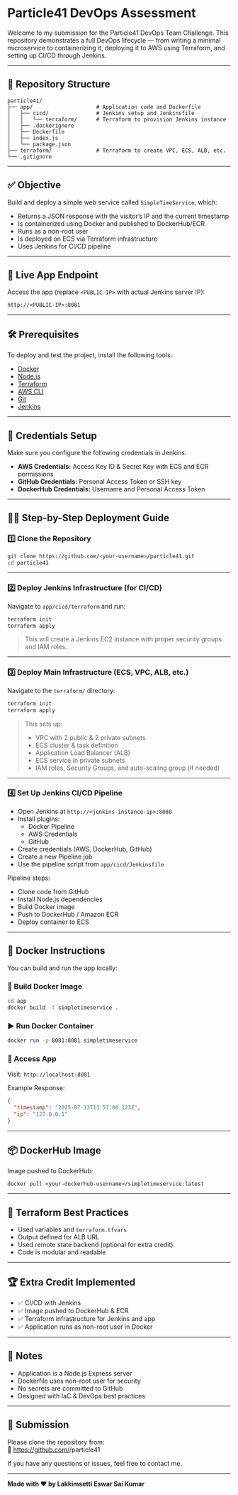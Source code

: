 
# Particle41 DevOps Assessment

Welcome to my submission for the Particle41 DevOps Team Challenge. This repository demonstrates a full DevOps lifecycle — from writing a minimal microservice to containerizing it, deploying it to AWS using Terraform, and setting up CI/CD through Jenkins.

---

## 📁 Repository Structure

```
particle41/
├── app/                    # Application code and Dockerfile
│   ├── cicd/               # Jenkins setup and Jenkinsfile
│   │   └── terraform/      # Terraform to provision Jenkins instance
│   ├── .dockerignore
│   ├── Dockerfile
│   ├── index.js
│   └── package.json
├── terraform/              # Terraform to create VPC, ECS, ALB, etc.
└── .gitignore
```

---

## ✅ Objective

Build and deploy a simple web service called `SimpleTimeService`, which:

- Returns a JSON response with the visitor’s IP and the current timestamp
- Is containerized using Docker and published to DockerHub/ECR
- Runs as a non-root user
- Is deployed on ECS via Terraform infrastructure
- Uses Jenkins for CI/CD pipeline

---

## 🚀 Live App Endpoint

Access the app (replace `<PUBLIC-IP>` with actual Jenkins server IP):

```
http://<PUBLIC-IP>:8081
```

---

## 🛠️ Prerequisites

To deploy and test the project, install the following tools:

- [Docker](https://docs.docker.com/get-docker/)
- [Node.js](https://nodejs.org/)
- [Terraform](https://developer.hashicorp.com/terraform/install)
- [AWS CLI](https://docs.aws.amazon.com/cli/latest/userguide/install-cliv2.html)
- [Git](https://git-scm.com/)
- [Jenkins](https://www.jenkins.io/)

---

## 🔐 Credentials Setup

Make sure you configure the following credentials in Jenkins:

- **AWS Credentials:** Access Key ID & Secret Key with ECS and ECR permissions
- **GitHub Credentials:** Personal Access Token or SSH key
- **DockerHub Credentials:** Username and Personal Access Token

---

## 🧑‍💻 Step-by-Step Deployment Guide

### 1️⃣ Clone the Repository

```bash
git clone https://github.com/<your-username>/particle41.git
cd particle41
```

---

### 2️⃣ Deploy Jenkins Infrastructure (for CI/CD)

Navigate to `app/cicd/terraform` and run:

```bash
terraform init
terraform apply
```

> This will create a Jenkins EC2 instance with proper security groups and IAM roles.

---

### 3️⃣ Deploy Main Infrastructure (ECS, VPC, ALB, etc.)

Navigate to the `terraform/` directory:

```bash
terraform init
terraform apply
```

> This sets up:
> - VPC with 2 public & 2 private subnets  
> - ECS cluster & task definition  
> - Application Load Balancer (ALB)  
> - ECS service in private subnets  
> - IAM roles, Security Groups, and auto-scaling group (if needed)

---

### 4️⃣ Set Up Jenkins CI/CD Pipeline

- Open Jenkins at `http://<jenkins-instance-ip>:8080`
- Install plugins:
  - Docker Pipeline
  - AWS Credentials
  - GitHub
- Create credentials (AWS, DockerHub, GitHub)
- Create a new Pipeline job
- Use the pipeline script from `app/cicd/Jenkinsfile`

Pipeline steps:
- Clone code from GitHub
- Install Node.js dependencies
- Build Docker image
- Push to DockerHub / Amazon ECR
- Deploy container to ECS

---

## 🐳 Docker Instructions

You can build and run the app locally:

### 🔨 Build Docker Image

```bash
cd app
docker build -t simpletimeservice .
```

### ▶️ Run Docker Container

```bash
docker run -p 8081:8081 simpletimeservice
```

### 🔎 Access App

Visit: `http://localhost:8081`

Example Response:

```json
{
  "timestamp": "2025-07-13T13:57:00.123Z",
  "ip": "127.0.0.1"
}
```

---

## 📦 DockerHub Image

Image pushed to DockerHub:
```
docker pull <your-dockerhub-username>/simpletimeservice:latest
```

---

## 📄 Terraform Best Practices

- Used variables and `terraform.tfvars`
- Output defined for ALB URL
- Used remote state backend (optional for extra credit)
- Code is modular and readable

---

## 🏆 Extra Credit Implemented

- ✅ CI/CD with Jenkins
- ✅ Image pushed to DockerHub & ECR
- ✅ Terraform infrastructure for Jenkins and app
- ✅ Application runs as non-root user in Docker

---

## 📌 Notes

- Application is a Node.js Express server
- Dockerfile uses non-root user for security
- No secrets are committed to GitHub
- Designed with IaC & DevOps best practices

---

## 📧 Submission

Please clone the repository from:  
🔗 https://github.com/<your-username>/particle41

If you have any questions or issues, feel free to contact me.

---

**Made with ❤️ by Lakkimsetti Eswar Sai Kumar**
